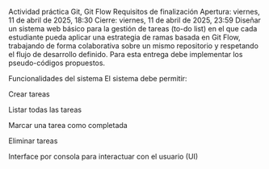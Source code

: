 Actividad práctica Git, Git Flow
Requisitos de finalización
Apertura: viernes, 11 de abril de 2025, 18:30
Cierre: viernes, 11 de abril de 2025, 23:59
Diseñar un sistema web básico para la gestión de tareas (to-do list) en el que cada estudiante pueda aplicar una estrategia de ramas basada en Git Flow, trabajando de forma colaborativa sobre un mismo repositorio y respetando el flujo de desarrollo definido. Para esta entrega debe implementar los pseudo-códigos propuestos. 


Funcionalidades del sistema
El sistema debe permitir:

Crear tareas

Listar todas las tareas

Marcar una tarea como completada

Eliminar tareas

Interface por consola para interactuar con el usuario (UI)